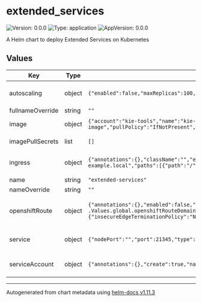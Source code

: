 # extended_services

![Version: 0.0.0](https://img.shields.io/badge/Version-0.0.0-informational?style=flat-square) ![Type: application](https://img.shields.io/badge/Type-application-informational?style=flat-square) ![AppVersion: 0.0.0](https://img.shields.io/badge/AppVersion-0.0.0-informational?style=flat-square)

A Helm chart to deploy Extended Services on Kubernetes

## Values

| Key | Type | Default | Description |
|-----|------|---------|-------------|
| autoscaling | object | `{"enabled":false,"maxReplicas":100,"minReplicas":1,"targetCPUUtilizationPercentage":80}` | Extended Services HorizontalPodAutoscaler configuration (https://kubernetes.io/docs/tasks/run-application/horizontal-pod-autoscale/) |
| fullnameOverride | string | `""` | Overrides charts full name |
| image | object | `{"account":"kie-tools","name":"kie-sandbox-extended-services-image","pullPolicy":"IfNotPresent","registry":"quay.io","tag":"latest"}` | Image source configuration for the Extended Services image |
| imagePullSecrets | list | `[]` | Pull secrets used when pulling Extended Services image |
| ingress | object | `{"annotations":{},"className":"","enabled":false,"hosts":[{"host":"chart-example.local","paths":[{"path":"/","pathType":"ImplementationSpecific"}]}],"tls":[]}` | Extended Services Ingress configuration (https://kubernetes.io/docs/concepts/services-networking/ingress/) |
| name | string | `"extended-services"` | The Extended Services application name |
| nameOverride | string | `""` | Overrides charts name |
| openshiftRoute | object | `{"annotations":{},"enabled":false,"host":"extended-services.{{ .Values.global.openshiftRouteDomain }}","tls":{"insecureEdgeTerminationPolicy":"None","termination":"edge"}}` | Extended Services OpenShift Route configuration (https://docs.openshift.com/container-platform/4.14/networking/routes/route-configuration.html) |
| service | object | `{"nodePort":"","port":21345,"type":"ClusterIP"}` | Extended Services Service configuration (https://kubernetes.io/docs/concepts/services-networking/service/) |
| serviceAccount | object | `{"annotations":{},"create":true,"name":""}` | Extended Services ServiceAccount configuration (https://kubernetes.io/docs/concepts/security/service-accounts/) |

----------------------------------------------
Autogenerated from chart metadata using [helm-docs v1.11.3](https://github.com/norwoodj/helm-docs/releases/v1.11.3)
